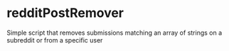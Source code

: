 # redditPostRemover
Simple script that removes submissions matching an array of strings on a subreddit or from a specific user
